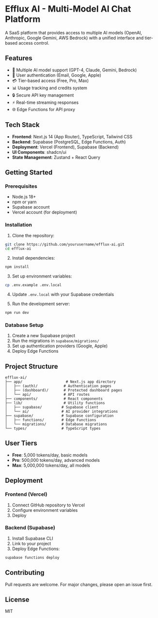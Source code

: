 # Efflux AI - Multi-Model AI Chat Platform

A SaaS platform that provides access to multiple AI models (OpenAI, Anthropic, Google Gemini, AWS Bedrock) with a unified interface and tier-based access control.

## Features

- 🤖 Multiple AI model support (GPT-4, Claude, Gemini, Bedrock)
- 👥 User authentication (Email, Google, Apple)
- 💳 Tier-based access (Free, Pro, Max)
- 📊 Usage tracking and credits system
- 🔒 Secure API key management
- ⚡ Real-time streaming responses
- 🌐 Edge Functions for API proxy

## Tech Stack

- **Frontend**: Next.js 14 (App Router), TypeScript, Tailwind CSS
- **Backend**: Supabase (PostgreSQL, Edge Functions, Auth)
- **Deployment**: Vercel (Frontend), Supabase (Backend)
- **UI Components**: shadcn/ui
- **State Management**: Zustand + React Query

## Getting Started

### Prerequisites

- Node.js 18+
- npm or yarn
- Supabase account
- Vercel account (for deployment)

### Installation

1. Clone the repository:
```bash
git clone https://github.com/yourusername/efflux-ai.git
cd efflux-ai
```

2. Install dependencies:
```bash
npm install
```

3. Set up environment variables:
```bash
cp .env.example .env.local
```

4. Update `.env.local` with your Supabase credentials

5. Run the development server:
```bash
npm run dev
```

### Database Setup

1. Create a new Supabase project
2. Run the migrations in `supabase/migrations/`
3. Set up authentication providers (Google, Apple)
4. Deploy Edge Functions

## Project Structure

```
efflux-ai/
├── app/                    # Next.js app directory
│   ├── (auth)/            # Authentication pages
│   ├── (dashboard)/       # Protected dashboard pages
│   └── api/               # API routes
├── components/            # React components
├── lib/                   # Utility functions
│   ├── supabase/         # Supabase client
│   └── ai/               # AI provider integrations
├── supabase/             # Supabase configuration
│   ├── functions/        # Edge Functions
│   └── migrations/       # Database migrations
└── types/                # TypeScript types
```

## User Tiers

- **Free**: 5,000 tokens/day, basic models
- **Pro**: 500,000 tokens/day, advanced models
- **Max**: 5,000,000 tokens/day, all models

## Deployment

### Frontend (Vercel)

1. Connect GitHub repository to Vercel
2. Configure environment variables
3. Deploy

### Backend (Supabase)

1. Install Supabase CLI
2. Link to your project
3. Deploy Edge Functions:
```bash
supabase functions deploy
```

## Contributing

Pull requests are welcome. For major changes, please open an issue first.

## License

MIT